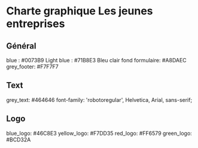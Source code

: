 # Charte graphique Les jeunes entreprises

## Général

blue : #0073B9
Light blue : #71B8E3
Bleu clair fond formulaire: #A8DAEC
grey_footer: #F7F7F7

## Text

grey_text: #464646
font-family: 'robotoregular', Helvetica, Arial, sans-serif;


## Logo

blue_logo: #46C8E3
yellow_logo: #F7DD35
red_logo: #FF6579
green_logo: #BCD32A
